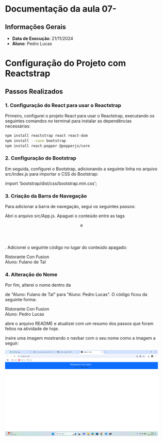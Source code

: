 # Documentação da aula 07- 

## Informações Gerais
- **Data de Execução**: 21/11/2024
- **Aluno**: Pedro Lucas
# Configuração do Projeto com Reactstrap

## Passos Realizados

### 1. Configuração do React para usar o Reactstrap

Primeiro, configurei o projeto React para usar o Reactstrap, executando os seguintes comandos no terminal para instalar as dependências necessárias:

```bash
npm install reactstrap react react-dom
npm install --save bootstrap
npm install react-popper @popperjs/core
```

### 2. Configuração do Bootstrap
Em seguida, configurei o Bootstrap, adicionando a seguinte linha no arquivo src/index.js para importar o CSS do Bootstrap:

import 'bootstrap/dist/css/bootstrap.min.css';

### 3. Criação da Barra de Navegação
Para adicionar a barra de navegação, segui os seguintes passos:

Abri o arquivo src/App.js.
Apaguei o conteúdo entre as tags <header> e </header>.
Adicionei o seguinte código no lugar do conteúdo apagado:

<Navbar dark color="primary">
  <div className="container">
    <NavbarBrand href="/">Ristorante Con Fusion</NavbarBrand>
    <div>Aluno: Fulano de Tal</div>
  </div>
</Navbar>


### 4. Alteração do Nome
Por fim, alterei o nome dentro da <div> de "Aluno: Fulano de Tal" para "Aluno: Pedro Lucas". O código ficou da seguinte forma:

<Navbar dark color="primary">
  <div className="container">
    <NavbarBrand href="/">Ristorante Con Fusion</NavbarBrand>
    <div>Aluno: Pedro Lucas</div>
  </div>
</Navbar>

abre o arquivo README e atualizei com um resumo dos passos que foram feitos na atividade de hoje.

insire uma imagem mostrando o navbar com o seu nome como a imagem a seguir:


![imagem](img_navbar.png)